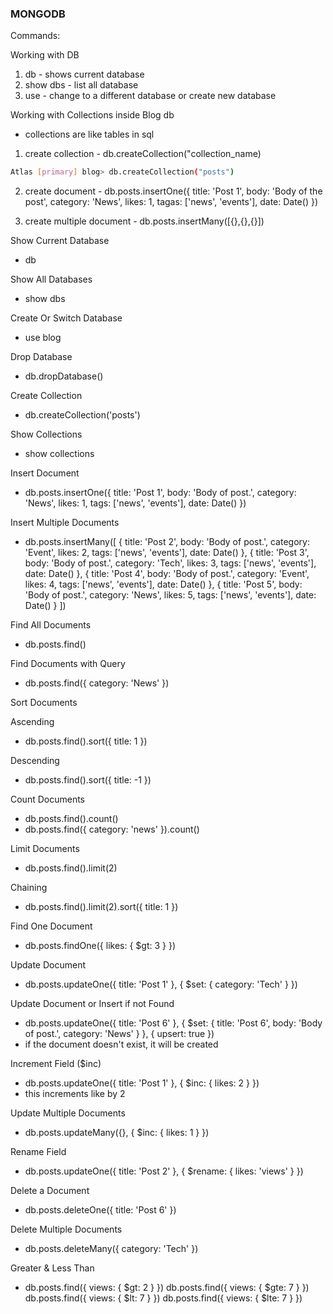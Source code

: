 ### MONGODB

Commands:

Working with DB

1. db - shows current database
2. show dbs - list all database
3. use <dbname> - change to a different database or create new database

Working with Collections inside Blog db

- collections are like tables in sql

1. create collection - db.createCollection("collection_name)

```bash
Atlas [primary] blog> db.createCollection("posts")
```

2. create document - db.posts.insertOne({
   title: 'Post 1',
   body: 'Body of the post',
   category: 'News',
   likes: 1,
   tagas: ['news', 'events'],
   date: Date()
   })

3. create multiple document - db.posts.insertMany([{},{},{}])

Show Current Database

- db

Show All Databases

- show dbs

Create Or Switch Database

- use blog

Drop Database

- db.dropDatabase()

Create Collection

- db.createCollection('posts')

Show Collections

- show collections

Insert Document

- db.posts.insertOne({
  title: 'Post 1',
  body: 'Body of post.',
  category: 'News',
  likes: 1,
  tags: ['news', 'events'],
  date: Date()
  })

Insert Multiple Documents

- db.posts.insertMany([
  {
  title: 'Post 2',
  body: 'Body of post.',
  category: 'Event',
  likes: 2,
  tags: ['news', 'events'],
  date: Date()
  },
  {
  title: 'Post 3',
  body: 'Body of post.',
  category: 'Tech',
  likes: 3,
  tags: ['news', 'events'],
  date: Date()
  },
  {
  title: 'Post 4',
  body: 'Body of post.',
  category: 'Event',
  likes: 4,
  tags: ['news', 'events'],
  date: Date()
  },
  {
  title: 'Post 5',
  body: 'Body of post.',
  category: 'News',
  likes: 5,
  tags: ['news', 'events'],
  date: Date()
  }
  ])

Find All Documents

- db.posts.find()

Find Documents with Query

- db.posts.find({ category: 'News' })

Sort Documents

Ascending

- db.posts.find().sort({ title: 1 })

Descending

- db.posts.find().sort({ title: -1 })

Count Documents

- db.posts.find().count()
- db.posts.find({ category: 'news' }).count()

Limit Documents

- db.posts.find().limit(2)

Chaining

- db.posts.find().limit(2).sort({ title: 1 })

Find One Document

- db.posts.findOne({ likes: { $gt: 3 } })

Update Document

- db.posts.updateOne({ title: 'Post 1' },
  {
  $set: {
  category: 'Tech'
  }
  })

Update Document or Insert if not Found

- db.posts.updateOne({ title: 'Post 6' },
  {
  $set: {
  title: 'Post 6',
  body: 'Body of post.',
  category: 'News'
  }
  },
  {
  upsert: true
  })
- if the document doesn't exist, it will be created

Increment Field ($inc)

- db.posts.updateOne({ title: 'Post 1' },
  {
  $inc: {
  likes: 2
  }
  })
- this increments like by 2

Update Multiple Documents

- db.posts.updateMany({}, {
  $inc: {
  likes: 1
  }
  })

Rename Field

- db.posts.updateOne({ title: 'Post 2' },
  {
  $rename: {
  likes: 'views'
  }
  })

Delete a Document

- db.posts.deleteOne({ title: 'Post 6' })

Delete Multiple Documents

- db.posts.deleteMany({ category: 'Tech' })

Greater & Less Than

- db.posts.find({ views: { $gt: 2 } })
  db.posts.find({ views: { $gte: 7 } })
  db.posts.find({ views: { $lt: 7 } })
  db.posts.find({ views: { $lte: 7 } })
